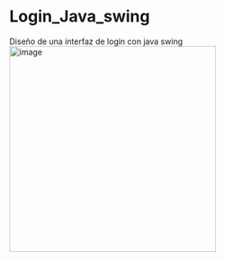 # Login_Java_swing
Diseño de  una interfaz de login con java swing
<br/>
<img width="367" alt="image" src="https://user-images.githubusercontent.com/66229891/192118083-0bb82a67-f30b-47f0-8241-0fd2993e6741.png">
